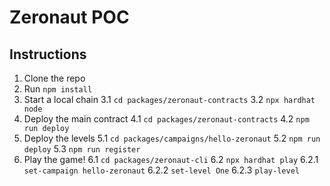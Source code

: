 # Zeronaut POC

## Instructions

1. Clone the repo
2. Run `npm install`
3. Start a local chain
   3.1 `cd packages/zeronaut-contracts`
   3.2 `npx hardhat node`
4. Deploy the main contract
   4.1 `cd packages/zeronaut-contracts`
   4.2 `npm run deploy`
5. Deploy the levels
   5.1 `cd packages/campaigns/hello-zeronaut`
   5.2 `npm run deploy`
   5.3 `npm run register`
6. Play the game!
   6.1 `cd packages/zeronaut-cli`
   6.2 `npx hardhat play`
   6.2.1 `set-campaign hello-zeronaut`
   6.2.2 `set-level One`
   6.2.3 `play-level`
